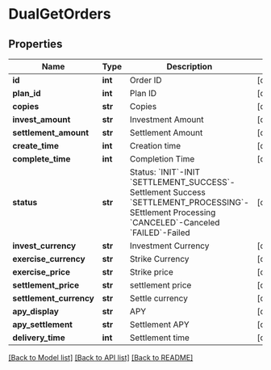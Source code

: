 # DualGetOrders

## Properties
Name | Type | Description | Notes
------------ | ------------- | ------------- | -------------
**id** | **int** | Order ID | [optional] 
**plan_id** | **int** | Plan ID | [optional] 
**copies** | **str** | Copies | [optional] 
**invest_amount** | **str** | Investment Amount | [optional] 
**settlement_amount** | **str** | Settlement Amount | [optional] 
**create_time** | **int** | Creation time | [optional] 
**complete_time** | **int** | Completion Time | [optional] 
**status** | **str** | Status:  &#x60;INIT&#x60;-INIT &#x60;SETTLEMENT_SUCCESS&#x60;-Settlement Success &#x60;SETTLEMENT_PROCESSING&#x60;-SEttlement Processing &#x60;CANCELED&#x60;-Canceled &#x60;FAILED&#x60;-Failed | [optional] 
**invest_currency** | **str** | Investment Currency | [optional] 
**exercise_currency** | **str** | Strike Currency | [optional] 
**exercise_price** | **str** | Strike price | [optional] 
**settlement_price** | **str** | settlement price | [optional] 
**settlement_currency** | **str** | Settle currency | [optional] 
**apy_display** | **str** | APY | [optional] 
**apy_settlement** | **str** | Settlement APY | [optional] 
**delivery_time** | **int** | Settlement time | [optional] 

[[Back to Model list]](../README.md#documentation-for-models) [[Back to API list]](../README.md#documentation-for-api-endpoints) [[Back to README]](../README.md)


